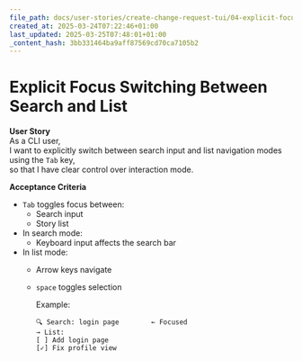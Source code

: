 ```yaml
---
file_path: docs/user-stories/create-change-request-tui/04-explicit-focus-switching-between-search-and-list.md
created_at: 2025-03-24T07:22:46+01:00
last_updated: 2025-03-25T07:48:01+01:00
_content_hash: 3bb331464ba9aff87569cd70ca7105b2
---
```


# Explicit Focus Switching Between Search and List

**User Story**  
As a CLI user,  
I want to explicitly switch between search input and list navigation modes using the `Tab` key,  
so that I have clear control over interaction mode.

**Acceptance Criteria**
- `Tab` toggles focus between:
  - Search input
  - Story list
- In search mode:
  - Keyboard input affects the search bar
- In list mode:
  - Arrow keys navigate
  - `space` toggles selection

	Example:
	```
	🔍 Search: login page        ← Focused
	→ List:
	[ ] Add login page
	[✓] Fix profile view
	```
